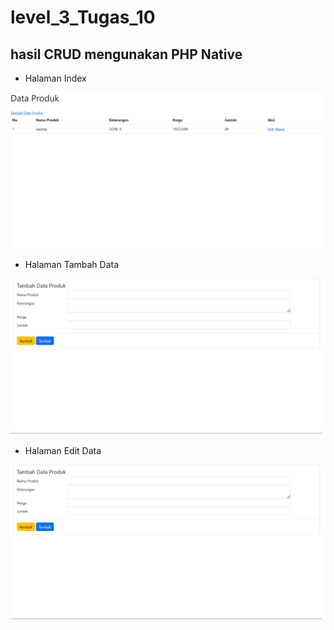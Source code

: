 # level_3_Tugas_10

## hasil CRUD mengunakan PHP Native

- Halaman Index

![img 1](screnshoot/index.png)

- Halaman Tambah Data

![img 1](screnshoot/tambah.png)

- Halaman Edit Data

![img 1](screnshoot/tambah.png)
